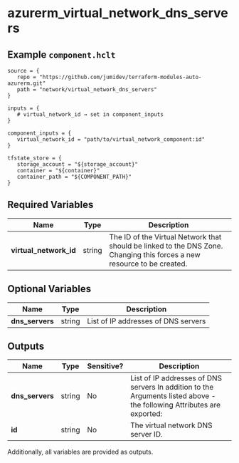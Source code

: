 # azurerm_virtual_network_dns_servers



## Example `component.hclt`

```hcl
source = {
   repo = "https://github.com/jumidev/terraform-modules-auto-azurerm.git"   
   path = "network/virtual_network_dns_servers"   
}

inputs = {
   # virtual_network_id → set in component_inputs
}

component_inputs = {
   virtual_network_id = "path/to/virtual_network_component:id"   
}

tfstate_store = {
   storage_account = "${storage_account}"   
   container = "${container}"   
   container_path = "${COMPONENT_PATH}"   
}

```

## Required Variables

| Name | Type |  Description |
| ---- | --------- |  ----------- |
| **virtual_network_id** | string |  The ID of the Virtual Network that should be linked to the DNS Zone. Changing this forces a new resource to be created. | 

## Optional Variables

| Name | Type |  Description |
| ---- | --------- |  ----------- |
| **dns_servers** | string |  List of IP addresses of DNS servers | 



## Outputs

| Name | Type | Sensitive? | Description |
| ---- | ---- | --------- | --------- |
| **dns_servers** | string | No  | List of IP addresses of DNS servers In addition to the Arguments listed above - the following Attributes are exported: | 
| **id** | string | No  | The virtual network DNS server ID. | 

Additionally, all variables are provided as outputs.
